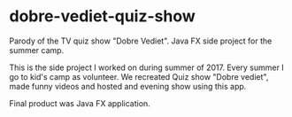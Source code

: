 # dobre-vediet-quiz-show

Parody of the TV quiz show "Dobre Vediet". Java FX side project for the summer camp. 

This is the side project I worked on during summer of 2017. Every summer I go to kid's camp as volunteer. We recreated Quiz show "Dobre vediet", made funny videos and hosted and evening show using this app. 

Final product was Java FX application. 
